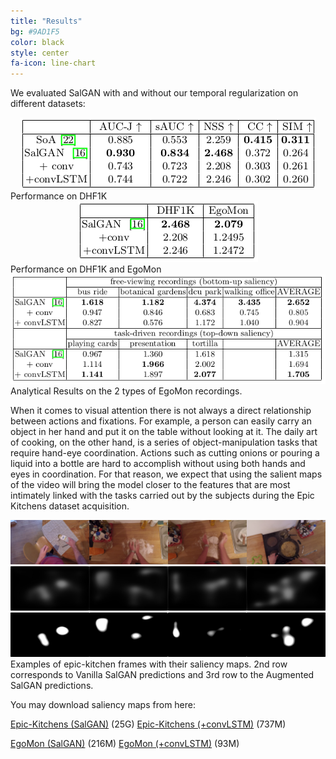 ```yaml
---
title: "Results"
bg: #9AD1F5
color: black
style: center
fa-icon: line-chart
---
```


We evaluated SalGAN with and without our temporal regularization on different datasets:

<center>
<div style="display:table-cell; vertical-align:middle; text-align:center">
  <img src="./assets/DHF1K_results.png">
</div>
</center>
Performance on DHF1K


<center>
<div style="display:table-cell; vertical-align:middle; text-align:center">
  <img src="./assets/NSS_results.png">
</div>
</center>
Performance on DHF1K and EgoMon


<center>
<div style="display:table-cell; vertical-align:middle; text-align:center">
  <img src="./assets/EgoMon_results.png">
</div>
</center>
Analytical Results on the 2 types of EgoMon recordings.



When it comes to visual attention there is not always a direct relationship between actions and fixations. For example, a person can easily carry an object in her hand and put it on the table without looking at it. The daily art of cooking, on the other hand, is a series of object-manipulation tasks that require hand-eye coordination. Actions such as cutting onions or pouring a liquid into a bottle are hard to accomplish without using both hands and eyes in coordination. For that reason, we expect that using the salient maps of the video will bring the model closer to the features that are most intimately linked with the tasks carried out by the subjects during the Epic Kitchens dataset acquisition.


<div style="display:table-cell; vertical-align:middle; text-align:center">
  <img src="./assets/examples/p01_07_0000006811.jpg">
  <img src="./assets/examples/smap0000006811.jpg">
  <img src="./assets/examples/0000006811.jpg">
</div>

<div style="display:table-cell; vertical-align:middle; text-align:center">
  <img src="./assets/examples/p01_09_0000024901.jpg">
  <img src="./assets/examples/smap0000024901.jpg">
  <img src="./assets/examples/0000024901.jpg">
</div>

<div style="display:table-cell; vertical-align:middle; text-align:center">
  <img src="./assets/examples/p01_09_0000030331.jpg">
  <img src="./assets/examples/smap0000030331.jpg">
  <img src="./assets/examples/0000030331.jpg">
</div>

<div style="display:table-cell; vertical-align:middle; text-align:center">
  <img src="./assets/examples/p01_18_0000194611.jpg">
  <img src="./assets/examples/smap0000194611.jpg">
  <img src="./assets/examples/0000194611.jpg">
</div>
<div style="margin-bottom:5px"> Examples of epic-kitchen frames with their saliency maps. 2nd row corresponds to Vanilla SalGAN predictions and 3rd row to the Augmented SalGAN predictions. </div>



You may download saliency maps from here:

[Epic-Kitchens (SalGAN)](https://imatge.upc.edu/web/sites/default/files/projects/saliency/public/epic-kitchens/saliency_maps.tar.gz) (25G)
[Epic-Kitchens (+convLSTM)](https://imatge.upc.edu/web/sites/default/files/projects/saliency/public/epic-kitchens/dynamic_saliency_maps.tar.gz) (737M)

[EgoMon (SalGAN)](https://imatge.upc.edu/web/sites/default/files/projects/saliency/public/2016-egomon/egomon_saliency_maps.tar.gz) (216M)
[EgoMon (+convLSTM)](https://imatge.upc.edu/web/sites/default/files/projects/saliency/public/2016-egomon/egomon_dynamic_saliency_maps.tar.gz) (93M)


